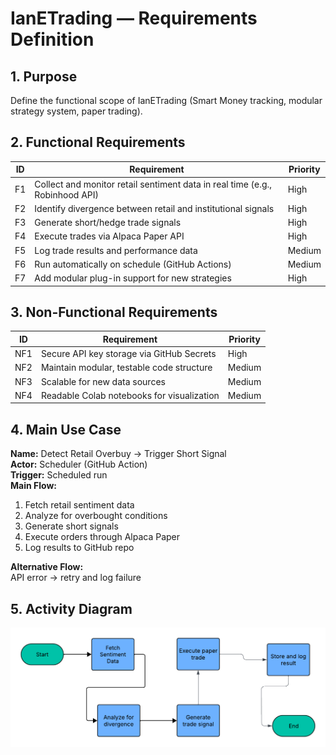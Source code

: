 # IanETrading — Requirements Definition

## 1. Purpose
Define the functional scope of IanETrading (Smart Money tracking, modular strategy system, paper trading).

## 2. Functional Requirements
| ID | Requirement | Priority |
|----|--------------|----------|
| F1 | Collect and monitor retail sentiment data in real time (e.g., Robinhood API) | High |
| F2 | Identify divergence between retail and institutional signals | High |
| F3 | Generate short/hedge trade signals | High |
| F4 | Execute trades via Alpaca Paper API | High |
| F5 | Log trade results and performance data | Medium |
| F6 | Run automatically on schedule (GitHub Actions) | Medium |
| F7 | Add modular plug-in support for new strategies | High |

## 3. Non-Functional Requirements
| ID | Requirement | Priority |
|----|--------------|----------|
| NF1 | Secure API key storage via GitHub Secrets | High |
| NF2 | Maintain modular, testable code structure | Medium |
| NF3 | Scalable for new data sources | Medium |
| NF4 | Readable Colab notebooks for visualization | Medium |

## 4. Main Use Case
**Name:** Detect Retail Overbuy → Trigger Short Signal  
**Actor:** Scheduler (GitHub Action)  
**Trigger:** Scheduled run  
**Main Flow:**
1. Fetch retail sentiment data  
2. Analyze for overbought conditions  
3. Generate short signals  
4. Execute orders through Alpaca Paper  
5. Log results to GitHub repo  

**Alternative Flow:**  
API error → retry and log failure  

## 5. Activity Diagram
![flowchart](/images/Flowchart.png)